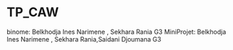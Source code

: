 # TP_CAW
binome: Belkhodja Ines Narimene , Sekhara Rania
G3
MiniProjet:
Belkhodja Ines Narimene , Sekhara Rania,Saidani Djoumana G3

